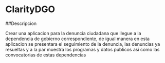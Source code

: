 # ClarityDGO

##Descripcion 

Crear una aplicacion para la denuncia ciudadana que llegue a la dependencia de gobierno correspondiente, de igual manera en esta aplicacion se presentara el seguimiento de la denuncia, las denuncias ya resueltas y a la par muestra los programas y datos publicos asi como las convocatorias de estas dependencias
